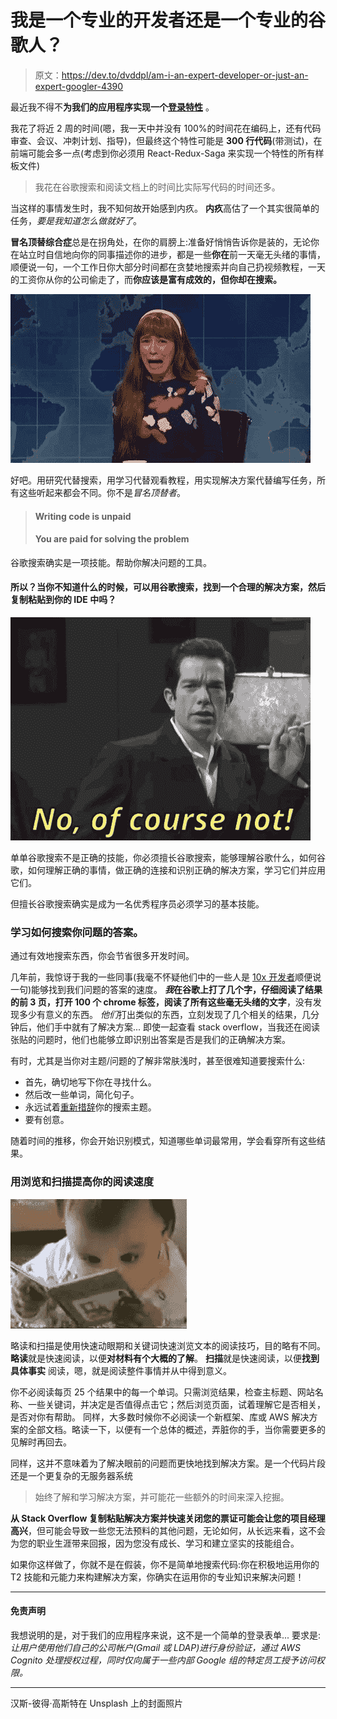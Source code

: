# 我是一个专业的开发者还是一个专业的谷歌人？

> 原文：<https://dev.to/dvddpl/am-i-an-expert-developer-or-just-an-expert-googler-4390>

最近我不得不**为我们的应用程序实现一个[登录特性](#disclaimer)** 。

我花了将近 2 周的时间(嗯，我一天中并没有 100%的时间花在编码上，还有代码审查、会议、冲刺计划、指导)，但最终这个特性可能是 **300 行代码**(带测试)，在前端可能会多一点(考虑到你必须用 React-Redux-Saga 来实现一个特性的所有样板文件)

> 我花在谷歌搜索和阅读文档上的时间比实际写代码的时间还多。

当这样的事情发生时，我不知何故开始感到内疚。
**内疚**高估了一个其实很简单的任务，*要是我知道怎么做就好了*。

**冒名顶替综合症**总是在拐角处，在你的肩膀上:准备好悄悄告诉你是装的，无论你在站立时自信地向你的同事描述你的进步，都是一些**你在**前一天毫无头绪的事情，顺便说一句，一个工作日你大部分时间都在贪婪地搜索并向自己扔视频教程，一天的工资你从你的公司偷走了，而**你应该是富有成效的，但你却在搜索。**

[![I feel so bad about it](img/e9e31050cd556986760cd9626c3cd917.png)](https://i.giphy.com/media/wHd6y7EUkSKxpaEBbA/giphy.gif)

好吧。用研究代替搜索，用学习代替观看教程，用实现解决方案代替编写任务，所有这些听起来都会不同。你不是*冒名顶替者*。

> #### Writing code is unpaid
> 
> #### You are paid for solving the problem

谷歌搜索确实是一项技能。帮助你解决问题的工具。

#### 所以？当你不知道什么的时候，可以用谷歌搜索，找到一个合理的解决方案，然后复制粘贴到你的 IDE 中吗？

[![of course not!](img/f11ee75fbee75fa716774326290b5419.png)](https://i.giphy.com/media/454s1fpykRvZokzood/giphy.gif)

单单谷歌搜索不是正确的技能，你必须擅长谷歌搜索，能够理解谷歌什么，如何谷歌，如何理解正确的事情，做正确的连接和识别正确的解决方案，学习它们并应用它们。

但擅长谷歌搜索确实是成为一名优秀程序员必须学习的基本技能。

### 学习如何搜索你问题的答案。

通过有效地搜索东西，你会节省很多开发时间。

几年前，我惊讶于我的一些同事(我毫不怀疑他们中的一些人是 [10x 开发者](https://dev.to/dvddpl/what-makes-a-10x-developer--1k0f)顺便说一句)能够找到我们问题的答案的速度。
***我*在谷歌上打了几个字，仔细阅读了结果的前 3 页，打开 100 个 chrome 标签，阅读了所有这些毫无头绪的文字**，没有发现多少有意义的东西。
*他们*打出类似的东西，立刻发现了几个相关的结果，几分钟后，他们手中就有了解决方案...
即使一起查看 stack overflow，当我还在阅读张贴的问题时，他们也能够立即识别出答案是否是我们的正确解决方案。

有时，尤其是当你对主题/问题的了解非常肤浅时，甚至很难知道要搜索什么:

*   首先，确切地写下你在寻找什么。
*   然后改一些单词，简化句子。
*   永远试着[重新措辞](https://dev.to/dvddpl/often-your-solution-is-one-more-google-search-away-574a)你的搜索主题。
*   要有创意。

随着时间的推移，你会开始识别模式，知道哪些单词最常用，学会看穿所有这些结果。

### 用浏览和扫描提高你的阅读速度

[![super fast reading](img/0cabde76bb9f8e3ef577f3973e5cb311.png)](https://i.giphy.com/media/8dYmJ6Buo3lYY/giphy.gif)

略读和扫描是使用快速动眼期和关键词快速浏览文本的阅读技巧，目的略有不同。
**略读**就是快速阅读，以便**对材料有个大概的了解**。
**扫描**就是快速阅读，以便**找到具体事实**
阅读，嗯，就是阅读整件事情并从中得到意义。

你不必阅读每页 25 个结果中的每一个单词。只需浏览结果，检查主标题、网站名称、一些关键词，并决定是否值得点击它；然后浏览页面，试着理解它是否相关，是否对你有帮助。
同样，大多数时候你不必阅读一个新框架、库或 AWS 解决方案的全部文档。略读一下，以便有一个总体的概述，弄脏你的手，当你需要更多的见解时再回去。

同样，这并不意味着为了解决眼前的问题而更快地找到解决方案。是一个代码片段还是一个更复杂的无服务器系统

> 始终了解和学习解决方案，并可能花一些额外的时间来深入挖掘。

**从 Stack Overflow 复制粘贴解决方案并快速关闭您的票证可能会让您的项目经理高兴**，但可能会导致一些您无法预料的其他问题，无论如何，从长远来看，这不会为您的职业生涯带来回报，因为您没有成长、学习和建立坚实的技能组合。

如果你这样做了，你就不是在假装，你不是简单地搜索代码:你在积极地运用你的 T2 技能和元能力来构建解决方案，你确实在运用你的专业知识来解决问题！

* * *

#### 免责声明

我想说明的是，对于我们的应用程序来说，这不是一个简单的登录表单...
要求是:*让用户使用他们自己的公司帐户(Gmail 或 LDAP)进行身份验证，通过 AWS Cognito 处理授权过程，同时仅向属于一些内部 Google 组的特定员工授予访问权限。*

* * *

汉斯-彼得·高斯特在 Unsplash 上的封面照片